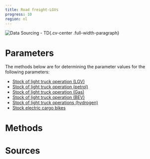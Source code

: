 ```yaml
---
title: Road freight-LGVs 
progress: 10
region: nl
---
```


![Data Sourcing - TD](/images/data-sourcing-td.jpg){.cv-center .full-width-paragraph}


# Parameters
The methods below are for determining the parameter values for the following parameters:

- [Stock of light truck operation (LGV)](/5-resources/1-data/definitions/parameters/stock_freight_light_trucks_diesel.md)
- [Stock of light truck operation (petrol)](/5-resources/1-data/definitions/parameters/stock_freight_light_trucks_petrol.md)
- [Stock of light truck operation (Gas)](/5-resources/1-data/definitions/parameters/stock_freight_light_trucks_gas.md)
- [Stock of light truck operation (BEV)](/5-resources/1-data/definitions/parameters/stock_freight_light_trucks_bev.md)
- [Stock of light truck operations (hydrogen)](/5-resources/1-data/definitions/parameters/stock_freight_light_trucks_hydrogen.md)
- [Stock electric cargo bikes](/5-resources/1-data/definitions/parameters/stock_electric_cargo_bikes.md)



# Methods




# Sources




